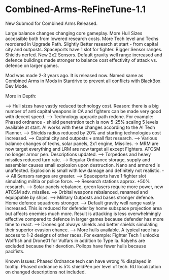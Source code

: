 # Combined-Arms-ReFineTune-1.1

New Submod for Combined Arms Released.

Large balance changes changing core gameplay.
More Hull Sizes accessible both from lowered research costs.
More Tech level and Techs reordered in Upgrade Path.
Slightly Better research at start - from capital city and outposts.
Spaceports have 1 slot for fighter. 
Bigger Sensor ranges.
Shields nerfed.
New 2x2 Sensors.
Default gravity well range increased and defence buildings made stronger to balance cost effectivity of attack vs. defence on larger games.

Mod was made 2-3 years ago. It is released now.
Named same as Combined Arms in Mods in Stardrive to prevent all conflicts with BlackBox Dev Mode.

More in Depth:

--> Hull sizes have vastly reduced technology cost. Reason: there is a big number of anti capital weapons in CA and fighters can be made very good with decent speed.
--> Technology upgrade path redone. For example: Phased ordnance - shield penetration tech is now 5-25% scaling 5 levels available at start. AI works with these changes according to the AI Tech Planner.
--> Shields radius reduced by 20% and starting technologies cost increased.
--> Capital city and outposts + small flat research.
--> Various balance changes of techs, solar panels, 2x1 engine, Missiles. -> MRM are now target everything and LRM are now target all except Fighters. ATCSM no longer armor pen. Descriptions updated.
--> Torpedoes and heavy missiles reduced turn rate.
--> Regular Ordnance storage, supply and assembler causes small explosion upon destruction. Nano and armored is unaffected. Explosion is small with low damage and definitely not realistic. 
--> All Sensors ranges are greater.
--> Spaceports have 1 fighter slot simulating militia or police force.
--> Research stations approx. +50% research.
--> Solar panels rebalance, green lasers require more power, new ATCSM adv. missiles.
--> Orbital weapons rebalanced, renamed and equippable by ships.
--> Military Outposts and bases stronger defence. Home defence squadrons stronger.
--> Default gravity well range vastly increased. This is reduced for defender by home subspace projection area but affects enemies much more. Result is attacking is less overwhelmingly effective compared to defence in larger games because defender has more time to react. 
--> Drones got always shields and better shields simulating their superior evasion chance.
--> More hulls available. A typical race has access to 1-2 designs of other races. 
For example: Fighter Tech 1 unlocks Wolffish and Drone01 for Vulfars in addition to Type Ia.
Ralyehs are excluded because their devotion. Pollops have fewer hulls because pacifists.

Known Issues: Phased Ordnance tech can have wrong % displayed in tooltip. Phased ordnance is 5% shieldPen per level of tech. RU localization on changed descriptions not included.


